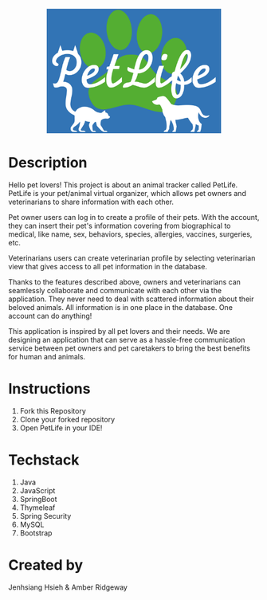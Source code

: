 <p align="center">
  <img src="https://github.com/April-2022-LC-LiftOff/pet-life/blob/main/src/main/resources/static/images/logo.png" alt="PetLife logo cannot be loaded." width="350" height ="250"/>
  </p
  <br>
  

# Description
  
Hello pet lovers! This project is about an animal tracker called PetLife. PetLife is your pet/animal virtual organizer, which allows pet owners and veterinarians to share information with each other.  

Pet owner users can log in to create a profile of their pets. 
With the account, they can insert their pet's information covering from biographical to medical, like name, sex, behaviors, species, allergies, vaccines, surgeries, etc.

Veterinarians users can create veterinarian profile by selecting veterinarian view that gives access to all pet information in the database.

Thanks to the features described above, owners and veterinarians can seamlessly collaborate and communicate with each other via the application. They never need to deal with scattered information about their beloved animals. All information is in one place in the database. One account can do anything!

This application is inspired by all pet lovers and their needs. We are designing an application that can serve as a hassle-free communication service between pet owners and pet caretakers to bring the best benefits for human and animals.
  
# Instructions
<ol>
  <li>Fork this Repository</li>
  <li>Clone your forked repository</li>
  <li>Open PetLife in your IDE!</li>
 </ol>
 
# Techstack
<ol>
  <li>Java</li>
  <li>JavaScript</li>
  <li>SpringBoot</li>
  <li>Thymeleaf</li>
  <li>Spring Security</li>
  <li>MySQL</li>
  <li>Bootstrap</li>
 </ol>

# Created by
Jenhsiang Hsieh & Amber Ridgeway
